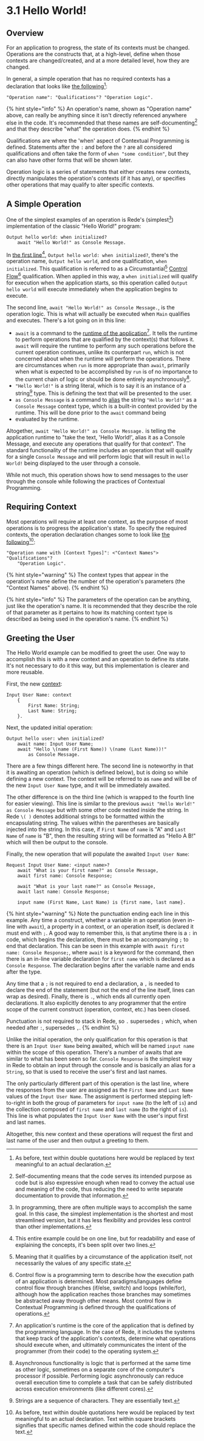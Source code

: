 # 3.1  Hello World!

## Overview

For an application to progress, the state of its contexts must be changed. Operations are the constructs that, at a high-level, define when those contexts are changed/created, and at a more detailed level, how they are changed.

In general, a simple operation that has no required contexts has a declaration that looks like [the following](#user-content-fn-1)[^1]:

```
"Operation name": "Qualifications"? "Operation Logic".
```

{% hint style="info" %}
An operation's name, shown as "Operation name" above, can really be anything since it isn't directly referenced anywhere else in the code. It's recommended that these names are self-documenting[^2] and that they describe "what" the operation does.
{% endhint %}

Qualifications are where the 'when' aspect of Contextual Programming is defined. Statements after the `:` and before the `?` are all considered qualifications and often take the form of `when "some condition"`, but they can also have other forms that will be shown later.

Operation logic is a series of statements that either creates new contexts, directly manipulates the operation's contexts (if it has any), or specifies other operations that may qualify to alter specific contexts.



## A Simple Operation

One of the simplest examples of an operation is Rede's (simplest[^3]) implementation of the classic "Hello World!" program:

```
Output hello world: when initialized?
    await "Hello World!" as Console Message.
```

In [the first line](#user-content-fn-4)[^4], `Output hello world: when initialized?`, there's the operation name, `Output hello world`, and one qualification, `when initialized`. This qualification is referred to as a Circumstantial[^5] [Control Flow](#user-content-fn-6)[^6] qualification. When applied in this way, a `when initialized` will qualify for execution when the application starts, so this operation called `Output hello world` will execute immediately when the application begins to execute.

The second line, `await "Hello World!" as Console Message.`, is the operation logic. This is what will actually be executed when `Main` qualifies and executes. There's a lot going on in this line:

* `await` is a command to the [runtime of the application](#user-content-fn-7)[^7]. It tells the runtime to perform operations that are qualified by the context(s) that follows it. `await` will require the runtime to perform any such operations before the current operation continues, unlike its counterpart `run`, which is not concerned about when the runtime will perform the operations. There are circumstances when `run` is more appropriate than `await`, primarily when what is expected to be accomplished by `run` is of no importance to the current chain of logic or should be done entirely asynchronously[^8].
* `"Hello World!"` is a string literal, which is to say it is an instance of a string[^9] type. This is defining the text that will be presented to the user.
* `as Console Message` is a command to [alias](../chapter-2-creating-context/2.3-adaptation.md#aliasing) the string `"Hello World!"` as a `Console Message` context type, which is a built-in context provided by the runtime. This will be done prior to the `await` command being&#x20;
* evaluated by the runtime.

Altogether, `await "Hello World!" as Console Message.` is telling the application runtime to "take the text, 'Hello World!', alias it as a Console Message, and execute any operations that qualify for that context". The standard functionality of the runtime includes an operation that will qualify for a single `Console Message` and will perform logic that will result in `Hello World!` being displayed to the user through a console.

While not much, this operation shows how to send messages to the user through the console while following the practices of Contextual Programming.



## Requiring Context

Most operations will require at least one context, as the purpose of most operations is to progress the application's state. To specify the required contexts, the operation declaration changes some to look like [the following](#user-content-fn-10)[^10]:

```
"Operation name with [Context Types]": <"Context Names"> "Qualifications"? 
    "Operation Logic".
```

{% hint style="warning" %}
The context types that appear in the operation's name define the number of the operation's parameters (the "Context Names" above).
{% endhint %}

{% hint style="info" %}
The parameters of the operation can be anything, just like the operation's name. It is recommended that they describe the role of that parameter as it pertains to how its matching context type is described as being used in the operation's name.
{% endhint %}



## Greeting the User

The Hello World example can be modified to greet the user. One way to accomplish this is with a new context and an operation to define its state. It's not necessary to do it this way, but this implementation is clearer and more reusable.

First, the new [context](../chapter-2-creating-context/2.1-organizing-data.md#defining-a-context):

```
Input User Name: context
    {
        First Name: String;
        Last Name: String;
    }.
```

Next, the updated initial operation:

```
Output hello user: when initialized?
    await name: Input User Name;
    await "Hello \(name (First Name)) \(name (Last Name))!" 
        as Console Message.
```

There are a few things different here. The second line is noteworthy in that it is awaiting an operation (which is defined below), but is doing so while defining a new context. The context will be referred to as `name` and will be of the new `Input User Name` type, and it will be immediately awaited.

The other difference is on the third line (which is wrapped to the fourth line for easier viewing). This line is similar to the previous `await "Hello World!" as Console Message` but with some other code nested inside the string. In Rede `\( )` denotes additional strings to be formatted within the encapsulating string. The values within the parentheses are basically injected into the string. In this case, if `First Name` of `name` is "A" and `Last Name` of `name` is "B", then the resulting string will be formatted as "Hello A B!" which will then be output to the console.

Finally, the new operation that will populate the awaited `Input User Name`:

```
Request Input User Name: <input name>?
    await "What is your first name?" as Console Message,
    await first name: Console Response;
    
    await "What is your last name?" as Console Message,
    await last name: Console Response;
    
    input name (First Name, Last Name) is {first name, last name}.
```

{% hint style="warning" %}
Note the punctuation ending each line in this example. Any time a construct, whether a variable in an operation (even in-line with `await`), a property in a context, or an operation itself, is declared it must end with `;`. A good way to remember this, is that anytime there is a `:` in code, which begins the declaration, there must be an accompanying `;` to end that declaration. This can be seen in this example with `await first name: Console Response;`, where `await` is a keyword for the command, then there is an in-line variable declaration for `first name` which is declared as a `Console Response`. The declaration begins after the variable name and ends after the type.

Any time that a `;` is not required to end a declaration, a `,` is needed to declare the end of the statement (but not the end of the line itself, lines can wrap as desired). Finally, there is `.`, which ends all currently open declarations. It also explicitly denotes to any programmer that the entire scope of the current construct (operation, context, etc.) has been closed.

Punctuation is not required to stack in Rede, so `.` supersedes `;` which, when needed after `:`, supersedes `,`.
{% endhint %}

Unlike the initial operation, the only qualification for this operation is that there is an `Input User Name` being awaited, which will be named `input name` within the scope of this operation. There's a number of awaits that are similar to what has been seen so far. `Console Response` is the simplest way in Rede to obtain an input through the console and is basically an alias for a `String`, so that is used to receive the user's first and last names.

The only particularly different part of this operation is the last line, where the responses from the user are assigned as the `First Name` and `Last Name` values of the `Input User Name`. The assignment is performed stepping left-to-right in both the group of parameters for `input name` (to the left of `is`) and the collection composed of `first name` and `last name` (to the right of `is`). This line is what populates the `Input User Name` with the user's input first and last names.

Altogether, this new context and these operations will request the first and last name of the user and then output a greeting to them.

[^1]: As before, text within double quotations here would be replaced by text meaningful to an actual declaration.

[^2]: Self-documenting means that the code serves its intended purpose as code but is also expressive enough when read to convey the actual use and meaning of the code, thus reducing the need to write separate documentation to provide that information.

[^3]: In programming, there are often multiple ways to accomplish the same goal. In this case, the simplest implementation is the shortest and most streamlined version, but it has less flexibility and provides less control than other implementations.

[^4]: This entire example could be on one line, but for readability and ease of explaining the concepts, it's been split over two lines.

[^5]: Meaning that it qualifies by a circumstance of the application itself, not necessarily the values of any specific state.

[^6]: Control flow is a programming term to describe how the execution path of an application is determined. Most paradigms/languages define control flow through branches (if/else, switch) and loops (while/for), although how the application reaches those branches may sometimes be abstracted away through other means. Most control flow in Contextual Programming is defined through the qualifications of operations.

[^7]: An application's runtime is the core of the application that is defined by the programming language. In the case of Rede, it includes the systems that keep track of the application's contexts, determine what operations should execute when, and ultimately communicates the intent of the programmer (from their code) to the operating system.

[^8]: Asynchronous functionality is logic that is performed at the same time as other logic, sometimes on a separate core of the computer's processor if possible. Performing logic asynchronously can reduce overall execution time to complete a task that can be safely distributed across execution environments (like different cores).

[^9]: Strings are a sequence of characters. They are essentially text.

[^10]: As before, text within double quotations here would be replaced by text meaningful to an actual declaration. Text within square brackets signifies that specific names defined within the code should replace the text.
